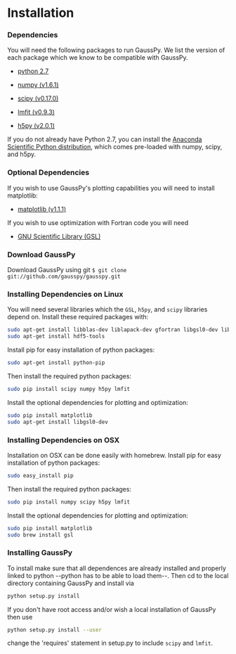 # Installation

### Dependencies

You will need the following packages to run GaussPy. We list the version of each
package which we know to be compatible with GaussPy.

* [python 2.7](http://www.numpy.org/)

* [numpy (v1.6.1)](http://www.numpy.org/)

* [scipy (v0.17.0)](http://www.scipy.org/)

* [lmfit (v0.9.3)](https://lmfit.github.io/lmfit-py/intro.html)

* [h5py (v2.0.1)](http://www.h5py.org/)

If you do not already have Python 2.7, you can install the [Anaconda Scientific
Python distribution](https://store.continuum.io/cshop/anaconda/), which comes
pre-loaded with numpy, scipy, and h5py.

### Optional Dependencies

If you wish to use GaussPy's plotting capabilities you will need to install
matplotlib:

* [matplotlib (v1.1.1)](http://matplotlib.org/)

If you wish to use optimization with Fortran code you will need

* [GNU Scientific Library (GSL)](http://www.gnu.org/software/gsl/)


### Download GaussPy

Download GaussPy using git `$ git clone git://github.com/gausspy/gausspy.git`


### Installing Dependencies on Linux

You will need several libraries which the `GSL`, `h5py`, and `scipy` libraries
depend on. Install these required packages with:

```bash
sudo apt-get install libblas-dev liblapack-dev gfortran libgsl0-dev libhdf5-serial-dev 
sudo apt-get install hdf5-tools
```

Install pip for easy installation of python packages:

```bash
sudo apt-get install python-pip
```

Then install the required python packages:

```bash
sudo pip install scipy numpy h5py lmfit
```

Install the optional dependencies for plotting and optimization:

```bash
sudo pip install matplotlib
sudo apt-get install libgsl0-dev
```

### Installing Dependencies on OSX

Installation on OSX can be done easily with homebrew. Install pip for easy
installation of python packages:

```bash
sudo easy_install pip
```

Then install the required python packages:

```bash
sudo pip install numpy scipy h5py lmfit
```

Install the optional dependencies for plotting and optimization:

```bash
sudo pip install matplotlib
sudo brew install gsl
``` 

### Installing GaussPy

To install make sure that all dependences are already installed and properly
linked to python --python has to be able to load them--. Then cd to the local
directory containing GaussPy and install via

```bash
python setup.py install
```

If you don't have root access and/or wish a local installation of
GaussPy then use

```bash
python setup.py install --user
```

change the 'requires' statement in setup.py to include `scipy` and `lmfit`.
